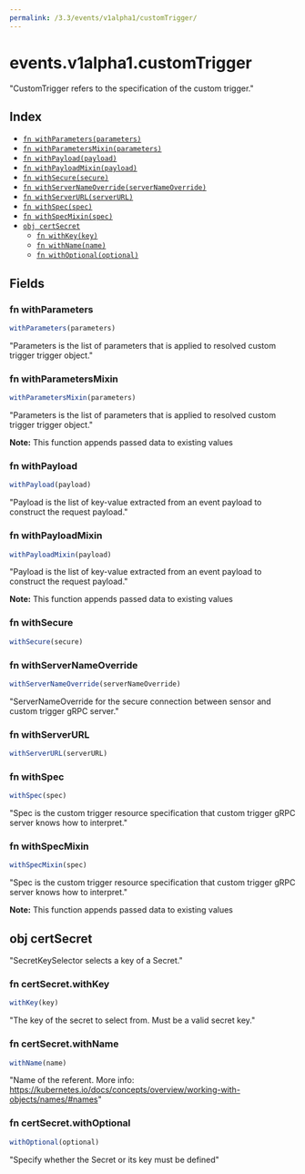 ```yaml
---
permalink: /3.3/events/v1alpha1/customTrigger/
---
```


# events.v1alpha1.customTrigger

"CustomTrigger refers to the specification of the custom trigger."

## Index

* [`fn withParameters(parameters)`](#fn-withparameters)
* [`fn withParametersMixin(parameters)`](#fn-withparametersmixin)
* [`fn withPayload(payload)`](#fn-withpayload)
* [`fn withPayloadMixin(payload)`](#fn-withpayloadmixin)
* [`fn withSecure(secure)`](#fn-withsecure)
* [`fn withServerNameOverride(serverNameOverride)`](#fn-withservernameoverride)
* [`fn withServerURL(serverURL)`](#fn-withserverurl)
* [`fn withSpec(spec)`](#fn-withspec)
* [`fn withSpecMixin(spec)`](#fn-withspecmixin)
* [`obj certSecret`](#obj-certsecret)
  * [`fn withKey(key)`](#fn-certsecretwithkey)
  * [`fn withName(name)`](#fn-certsecretwithname)
  * [`fn withOptional(optional)`](#fn-certsecretwithoptional)

## Fields

### fn withParameters

```ts
withParameters(parameters)
```

"Parameters is the list of parameters that is applied to resolved custom trigger trigger object."

### fn withParametersMixin

```ts
withParametersMixin(parameters)
```

"Parameters is the list of parameters that is applied to resolved custom trigger trigger object."

**Note:** This function appends passed data to existing values

### fn withPayload

```ts
withPayload(payload)
```

"Payload is the list of key-value extracted from an event payload to construct the request payload."

### fn withPayloadMixin

```ts
withPayloadMixin(payload)
```

"Payload is the list of key-value extracted from an event payload to construct the request payload."

**Note:** This function appends passed data to existing values

### fn withSecure

```ts
withSecure(secure)
```



### fn withServerNameOverride

```ts
withServerNameOverride(serverNameOverride)
```

"ServerNameOverride for the secure connection between sensor and custom trigger gRPC server."

### fn withServerURL

```ts
withServerURL(serverURL)
```



### fn withSpec

```ts
withSpec(spec)
```

"Spec is the custom trigger resource specification that custom trigger gRPC server knows how to interpret."

### fn withSpecMixin

```ts
withSpecMixin(spec)
```

"Spec is the custom trigger resource specification that custom trigger gRPC server knows how to interpret."

**Note:** This function appends passed data to existing values

## obj certSecret

"SecretKeySelector selects a key of a Secret."

### fn certSecret.withKey

```ts
withKey(key)
```

"The key of the secret to select from.  Must be a valid secret key."

### fn certSecret.withName

```ts
withName(name)
```

"Name of the referent. More info: https://kubernetes.io/docs/concepts/overview/working-with-objects/names/#names"

### fn certSecret.withOptional

```ts
withOptional(optional)
```

"Specify whether the Secret or its key must be defined"